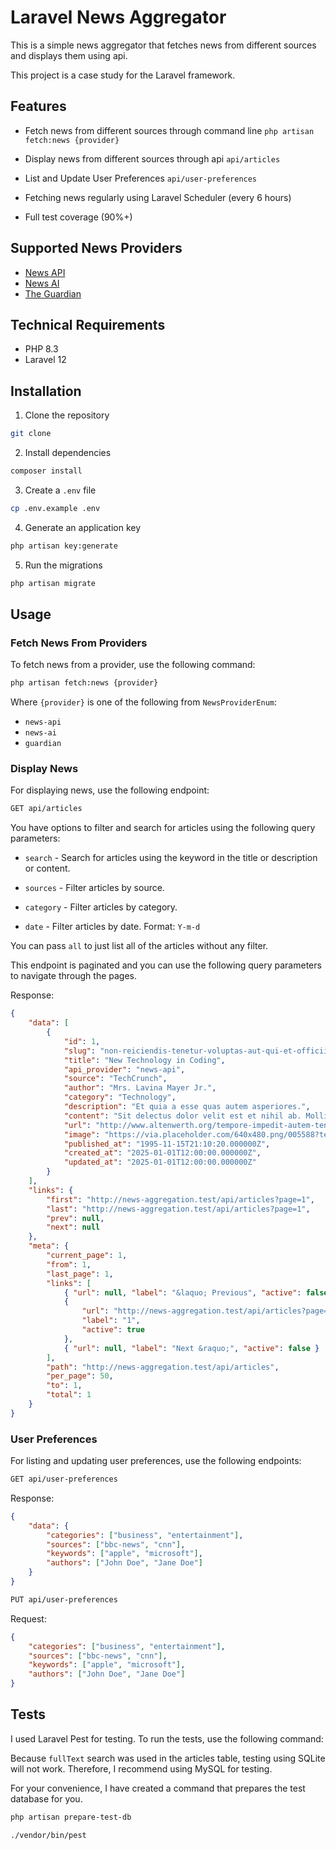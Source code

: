 # Laravel News Aggregator

This is a simple news aggregator that fetches news from different sources and displays them using api.

This project is a case study for the Laravel framework.

## Features

-   Fetch news from different sources through command line `php artisan fetch:news {provider}`

-   Display news from different sources through api `api/articles`

-   List and Update User Preferences `api/user-preferences`

-   Fetching news regularly using Laravel Scheduler (every 6 hours)

-   Full test coverage (90%+)

## Supported News Providers

-   [News API](https://newsapi.org/)
-   [News AI](https://newsapi.ai/documentation?tab=searchArticles)
-   [The Guardian](https://open-platform.theguardian.com/documentation/search)

## Technical Requirements

-   PHP 8.3
-   Laravel 12

## Installation

1. Clone the repository

```bash
git clone
```

2. Install dependencies

```bash
composer install
```

3. Create a `.env` file

```bash
cp .env.example .env
```

4. Generate an application key

```bash
php artisan key:generate
```

5. Run the migrations

```bash
php artisan migrate
```

## Usage

### Fetch News From Providers

To fetch news from a provider, use the following command:

```bash
php artisan fetch:news {provider}
```

Where `{provider}` is one of the following from `NewsProviderEnum`:

-   `news-api`
-   `news-ai`
-   `guardian`

### Display News

For displaying news, use the following endpoint:

```bash
GET api/articles
```

You have options to filter and search for articles using the following query parameters:

-   `search` - Search for articles using the keyword in the title or description or content.

-   `sources` - Filter articles by source.

-   `category` - Filter articles by category.

-   `date` - Filter articles by date. Format: `Y-m-d`

You can pass `all` to just list all of the articles without any filter.

This endpoint is paginated and you can use the following query parameters to navigate through the pages.

Response:

```json
{
    "data": [
        {
            "id": 1,
            "slug": "non-reiciendis-tenetur-voluptas-aut-qui-et-officiis",
            "title": "New Technology in Coding",
            "api_provider": "news-api",
            "source": "TechCrunch",
            "author": "Mrs. Lavina Mayer Jr.",
            "category": "Technology",
            "description": "Et quia a esse quas autem asperiores.",
            "content": "Sit delectus dolor velit est et nihil ab. Mollitia quod sint id dignissimos ut quo ipsam. Ut sunt sit officia commodi et facilis. Exercitationem sint aut aut. Quia et omnis et fugiat.",
            "url": "http://www.altenwerth.org/tempore-impedit-autem-tenetur-aspernatur-dignissimos-velit-aspernatur-eum",
            "image": "https://via.placeholder.com/640x480.png/005588?text=harum",
            "published_at": "1995-11-15T21:10:20.000000Z",
            "created_at": "2025-01-01T12:00:00.000000Z",
            "updated_at": "2025-01-01T12:00:00.000000Z"
        }
    ],
    "links": {
        "first": "http://news-aggregation.test/api/articles?page=1",
        "last": "http://news-aggregation.test/api/articles?page=1",
        "prev": null,
        "next": null
    },
    "meta": {
        "current_page": 1,
        "from": 1,
        "last_page": 1,
        "links": [
            { "url": null, "label": "&laquo; Previous", "active": false },
            {
                "url": "http://news-aggregation.test/api/articles?page=1",
                "label": "1",
                "active": true
            },
            { "url": null, "label": "Next &raquo;", "active": false }
        ],
        "path": "http://news-aggregation.test/api/articles",
        "per_page": 50,
        "to": 1,
        "total": 1
    }
}
```

### User Preferences

For listing and updating user preferences, use the following endpoints:

```bash
GET api/user-preferences
```

Response:

```json
{
    "data": {
        "categories": ["business", "entertainment"],
        "sources": ["bbc-news", "cnn"],
        "keywords": ["apple", "microsoft"],
        "authors": ["John Doe", "Jane Doe"]
    }
}
```

```bash
PUT api/user-preferences
```

Request:

```json
{
    "categories": ["business", "entertainment"],
    "sources": ["bbc-news", "cnn"],
    "keywords": ["apple", "microsoft"],
    "authors": ["John Doe", "Jane Doe"]
}
```

## Tests

I used Laravel Pest for testing. To run the tests, use the following command:

Because `fullText` search was used in the articles table, testing using SQLite will not work. Therefore, I recommend using MySQL for testing.

For your convenience, I have created a command that prepares the test database for you.

```bash
php artisan prepare-test-db
```

```bash
./vendor/bin/pest
```
